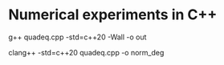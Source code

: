 
# Numerical experiments in C++

g++ quadeq.cpp -std=c++20 -Wall -o out

clang++ -std=c++20 quadeq.cpp -o norm_deg